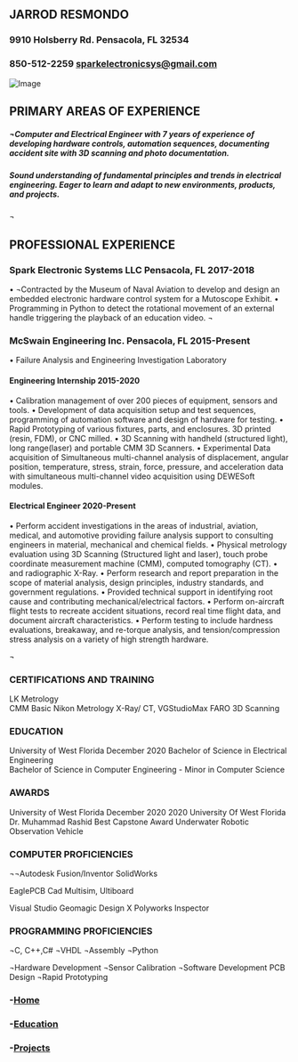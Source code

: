 ## JARROD RESMONDO
### 9910 Holsberry Rd. Pensacola, FL 32534
### 850-512-2259 sparkelectronicsys@gmail.com


![Image](https://github.com/SPARKESYS/SPARKESYS.github.io/tree/main/assets/images/engineering-MS.jpg)



## PRIMARY AREAS OF EXPERIENCE  

##### ¬Computer and Electrical Engineer with 7 years of experience of developing hardware controls, automation sequences, documenting accident site with 3D scanning and photo documentation.
##### Sound understanding of fundamental principles and trends in electrical engineering. Eager to learn and adapt to new environments, products, and projects.
¬

## PROFESSIONAL EXPERIENCE  

### Spark Electronic Systems LLC  Pensacola, FL	2017-2018
•	¬Contracted by the Museum of Naval Aviation to develop and design an embedded electronic hardware control system for a Mutoscope Exhibit.
•	Programming in Python to detect the rotational movement of an external handle triggering the playback of an education video.
¬

### McSwain Engineering Inc.  Pensacola, FL	2015-Present
•	Failure Analysis and Engineering Investigation Laboratory

#### Engineering Internship 2015-2020

•	Calibration management of over 200 pieces of equipment, sensors and tools.
•	Development of data acquisition setup and test sequences, programming of automation software and design of hardware for testing.
•	Rapid Prototyping of various fixtures, parts, and enclosures. 3D printed (resin, FDM), or CNC milled.
•	3D Scanning with handheld (structured light), long range(laser) and portable CMM 3D Scanners.
•	Experimental Data acquisition of Simultaneous multi-channel analysis of displacement, angular position, temperature, stress, strain, force, pressure, and acceleration data with simultaneous multi-channel video acquisition using DEWESoft modules.
#### Electrical Engineer 2020-Present
•	Perform accident investigations in the areas of industrial, aviation, medical, and automotive providing failure analysis support to consulting engineers in material, mechanical and chemical fields.
•	Physical metrology evaluation using 3D Scanning (Structured light and laser), touch probe coordinate measurement machine (CMM), computed tomography (CT).
•	 and radiographic X-Ray.
•	Perform research and report preparation in the scope of material analysis, design principles, industry standards, and government regulations.
•	Provided technical support in identifying root cause and contributing mechanical/electrical
factors.
•	Perform on-aircraft flight tests to recreate accident situations, record real time flight data, and document aircraft characteristics.
•	Perform testing to include hardness evaluations, breakaway, and re-torque analysis, and
tension/compression stress analysis on a variety of high strength hardware.

¬





### CERTIFICATIONS AND TRAINING

LK Metrology 	
CMM Basic
Nikon Metrology
X-Ray/ CT, VGStudioMax
FARO 
3D Scanning


### EDUCATION  

University of West Florida	December 2020
Bachelor of Science in Electrical Engineering   
Bachelor of Science in Computer Engineering - Minor in Computer Science

### AWARDS  

University of West Florida	December 2020
2020 University Of West Florida Dr. Muhammad Rashid Best Capstone Award 
Underwater Robotic Observation Vehicle


### COMPUTER PROFICIENCIES  

 
¬¬Autodesk Fusion/Inventor
SolidWorks 

EaglePCB Cad
Multisim, Ultiboard

Visual Studio
Geomagic Design X
Polyworks Inspector
 



### PROGRAMMING PROFICIENCIES  
 
¬C, C++,C# 
¬VHDL 
¬Assembly 
¬Python 
 

¬Hardware Development 	¬Sensor Calibration 	¬Software Development 
	PCB Design 	¬Rapid Prototyping 


### -[Home](https://sparkesys.github.io)

### -[Education](https://sparkesys.github.io/Education)

### -[Projects](https://SPARKESYS.github.io/Projects)
